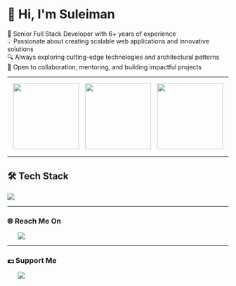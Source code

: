 # 👋 Hi, I'm Suleiman

🚀 Senior Full Stack Developer with 6+ years of experience  
💡 Passionate about creating scalable web applications and innovative solutions  
🔍 Always exploring cutting-edge technologies and architectural patterns  
🤝 Open to collaboration, mentoring, and building impactful projects

---

<p align="center">
  <img src="https://github-readme-stats.vercel.app/api?username=Suleiman700&theme=vue-dark&hide_border=false&include_all_commits=true&count_private=true" height="150" style="margin-right:10px;" />
  <img src="https://nirzak-streak-stats.vercel.app/?user=Suleiman700&theme=vue-dark&hide_border=false" height="150" style="margin-right:10px;" />
  <img src="https://github-readme-stats.vercel.app/api/top-langs/?username=Suleiman700&theme=vue-dark&hide_border=false&include_all_commits=true&count_private=true&layout=compact" height="150" />
</p>

---

## 🛠️ Tech Stack

<p align="left">
  <img src="https://skillicons.dev/icons?i=react,nextjs,nodejs,express,php,mongodb,mysql,tailwind,bootstrap,jquery,docker,cloudflare,linux,windows,git,github,vscode,postman" />
</p>

---

<h3>🌐 Reach Me On</h3>

<ul>
  <a href="https://www.linkedin.com/in/suleiman-jaber/"><img src="https://img.shields.io/badge/linkedin-%230077B5.svg?style=for-the-badge&logo=linkedin&logoColor=white"> </a>
</ul>
  
---

<h3>💵 Support Me</h3>

<ul>
  <a href="https://www.buymeacoffee.com/SuleimanJaber" target="_blank"><img src="https://img.shields.io/badge/Buy_Me_A_Coffee-FFDD00?style=for-the-badge&logo=buy-me-a-coffee&logoColor=black"> </a>
</ul>

